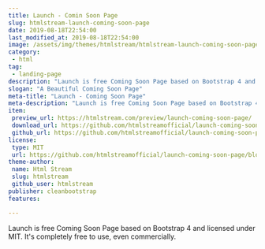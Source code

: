 ```yaml
---
title: Launch - Comin Soon Page
slug: htmlstream-launch-coming-soon-page
date: 2019-08-18T22:54:00
last_modified_at: 2019-08-18T22:54:00
image: /assets/img/themes/htmlstream/htmlstream-launch-coming-soon-page/htmlstream-launch-coming-soon-page-preview.jpg
category:
 - html
tag:
 - landing-page
description: "Launch is free Coming Soon Page based on Bootstrap 4 and licensed under MIT. It's completely free to use, even commercially."
slogan: "A Beautiful Coming Soon Page"
meta-title: "Launch - Coming Soon Page"
meta-description: "Launch is free Coming Soon Page based on Bootstrap 4 and licensed under MIT. It's completely free to use, even commercially."
item:
 preview_url: https://htmlstream.com/preview/launch-coming-soon-page/
 download_url: https://github.com/htmlstreamofficial/launch-coming-soon-page/archive/master.zip
 github_url: https://github.com/htmlstreamofficial/launch-coming-soon-page/archive/master.zip
license:
 type: MIT
 url: https://github.com/htmlstreamofficial/launch-coming-soon-page/blob/master/LICENSE
theme-author:
 name: Html Stream
 slug: htmlstream
 github_user: htmlstream
publisher: cleanbootstrap
features:

---
```

Launch is free Coming Soon Page based on Bootstrap 4 and licensed under MIT. It's completely free to use, even commercially.
